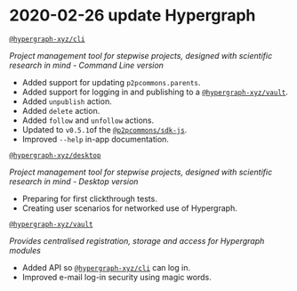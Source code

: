 # 2020-02-26 update Hypergraph

 [`@hypergraph-xyz/cli`](https://github.com/hypergraph-xyz/cli)

*Project management tool for stepwise projects, designed with scientific research in mind - Command Line version*

- Added support for updating `p2pcommons.parents`.
- Added support for logging in and publishing to a [`@hypergraph-xyz/vault`](https://github.com/hypergraph-xyz/vault).
- Added `unpublish` action.
- Added `delete` action.
- Added `follow` and `unfollow` actions.
- Updated to  `v0.5.1`of the [`@p2pcommons/sdk-js`](https://github.com/p2pcommons/sdk-js).
- Improved `--help` in-app documentation.

 [`@hypergraph-xyz/desktop`](https://github.com/hypergraph-xyz/desktop)

*Project management tool for stepwise projects, designed with scientific research in mind - Desktop version*

- Preparing for first clickthrough tests.
- Creating user scenarios for networked use of Hypergraph.

[`@hypergraph-xyz/vault`](https://github.com/hypergraph-xyz/vault)

*Provides centralised registration, storage and access for Hypergraph modules*

- Added API so [`@hypergraph-xyz/cli`](https://github.com/hypergraph-xyz/cli) can log in.
- Improved e-mail log-in security using magic words.